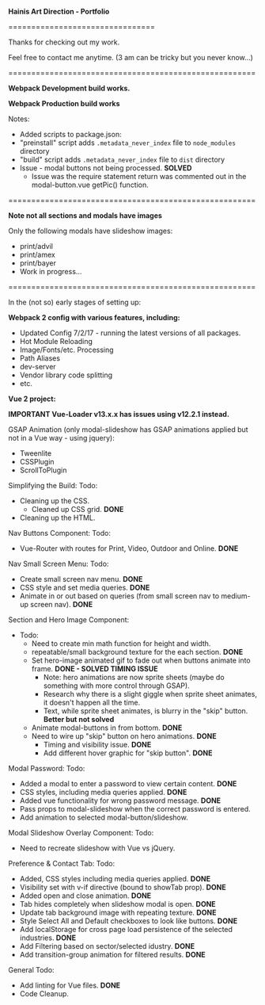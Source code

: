 **Hainis Art Direction - Portfolio**

================================

Thanks for checking out my work.

Feel free to contact me anytime.
(3 am can be tricky but you never know...)


======================================================

**Webpack Development build works.**

**Webpack Production build works**

Notes:
- Added scripts to package.json:
- "preinstall" script adds `.metadata_never_index` file to `node_modules` directory
- "build" script adds `.metadata_never_index` file to `dist` directory
- Issue - modal buttons not being processed. **SOLVED**
  - Issue was the require statement return was commented out in the modal-button.vue getPic() function.

======================================================

**Note not all sections and modals have images**

Only the following modals have slideshow images: 
- print/advil
- print/amex
- print/bayer
- Work in progress...

======================================================

In the (not so) early stages of setting up:

**Webpack 2 config with various features, including:**
- Updated Config 7/2/17 - running the latest versions of all packages.
- Hot Module Reloading
- Image/Fonts/etc. Processing
- Path Aliases
- dev-server
- Vendor library code splitting
- etc. 


**Vue 2 project:**

**IMPORTANT Vue-Loader v13.x.x has issues using v12.2.1 instead.**

GSAP Animation (only modal-slideshow has GSAP animations applied but not in a Vue way - using jquery):
- Tweenlite
- CSSPlugin
- ScrollToPlugin

Simplifying the Build:
Todo:
- Cleaning up the CSS.
  - Cleaned up CSS grid. **DONE**
- Cleaning up the HTML.

Nav Buttons Component:
Todo:
- Vue-Router with routes for Print, Video, Outdoor and Online. **DONE**

Nav Small Screen Menu:
Todo:
- Create small screen nav menu. **DONE**
- CSS style and set media queries. **DONE**
- Animate in or out based on queries (from small screen nav to medium-up screen nav). **DONE**

Section and Hero Image Component:
- Todo:
  - Need to create min math function for height and width.
  - repeatable/small background texture for the each section. **DONE**
  - Set hero-image animated gif to fade out when buttons animate into frame. **DONE - SOLVED TIMING ISSUE**
    - Note: hero animations are now sprite sheets (maybe do something with more control through GSAP).
    - Research why there is a slight giggle when sprite sheet animates, it doesn't happen all the time.
    - Text, while sprite sheet animates, is blurry in the "skip" button. **Better but not solved**
  - Animate modal-buttons in from bottom. **DONE**
  - Need to wire up "skip" button on hero animations. **DONE**
    - Timing and visibility issue. **DONE**
    - Add different hover graphic for "skip button". **DONE**

Modal Password:
Todo:
- Added a modal to enter a password to view certain content. **DONE**
- CSS styles, including media queries applied. **DONE**
- Added vue functionality for wrong password message. **DONE**
- Pass props to modal-slideshow when the correct password is entered.
- Add animation to selected modal-button/slideshow.

Modal Slideshow Overlay Component:
Todo:
- Need to recreate slideshow with Vue vs jQuery.

Preference & Contact Tab:
Todo:
- Added, CSS styles including media queries applied. **DONE**
- Visibility set with v-if directive (bound to showTab prop). **DONE**
- Added open and close animation. **DONE**
- Tab hides completely when slideshow modal is open. **DONE**
- Update tab background image with repeating texture. **DONE**
- Style Select All and Default checkboxes to look like buttons. **DONE**
- Add localStorage for cross page load persistence of the selected industries. **DONE**
- Add Filtering based on sector/selected idustry. **DONE** 
- Add transition-group animation for filtered results. **DONE**

General Todo:
- Add linting for Vue files. **DONE**
- Code Cleanup.
